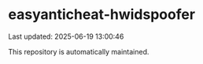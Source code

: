 # easyanticheat-hwidspoofer

Last updated: 2025-06-19 13:00:46

This repository is automatically maintained.
